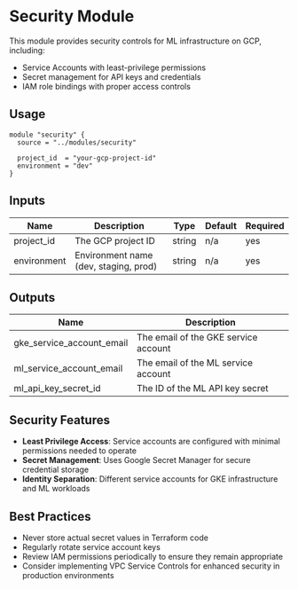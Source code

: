 # Security Module

This module provides security controls for ML infrastructure on GCP, including:

- Service Accounts with least-privilege permissions
- Secret management for API keys and credentials
- IAM role bindings with proper access controls

## Usage

```hcl
module "security" {
  source = "../modules/security"

  project_id  = "your-gcp-project-id"
  environment = "dev"
}
```

## Inputs

| Name | Description | Type | Default | Required |
|------|-------------|------|---------|----------|
| project_id | The GCP project ID | string | n/a | yes |
| environment | Environment name (dev, staging, prod) | string | n/a | yes |

## Outputs

| Name | Description |
|------|-------------|
| gke_service_account_email | The email of the GKE service account |
| ml_service_account_email | The email of the ML service account |
| ml_api_key_secret_id | The ID of the ML API key secret |

## Security Features

- **Least Privilege Access**: Service accounts are configured with minimal permissions needed to operate
- **Secret Management**: Uses Google Secret Manager for secure credential storage
- **Identity Separation**: Different service accounts for GKE infrastructure and ML workloads

## Best Practices

- Never store actual secret values in Terraform code
- Regularly rotate service account keys
- Review IAM permissions periodically to ensure they remain appropriate
- Consider implementing VPC Service Controls for enhanced security in production environments
